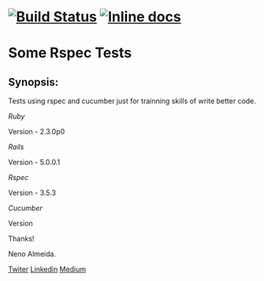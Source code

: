 
[![Build Status](https://travis-ci.org/nenoalmeida/some-rspec-tests.svg?branch=master)](https://travis-ci.org/nenoalmeida/some-rspec-tests)
[![Inline docs](http://inch-ci.org/github/nenoalmeida/some-rspec-tests.svg?branch=master)](http://inch-ci.org/github/nenoalmeida/some-rspec-tests)
=======


# Some Rspec Tests

## Synopsis:

Tests using rspec and cucumber just for trainning skills of write better code. 

*Ruby*

Version - 2.3.0p0 

*Rails*

Version - 5.0.0.1

*Rspec*

Version - 3.5.3

*Cucumber*


Version

Thanks!

Neno Almeida.

[Twiter](https://twitter.com/neniisky)
[Linkedin](https://br.linkedin.com/in/nenoalmeida)
[Medium](https://medium.com/@nenoalmeida)
